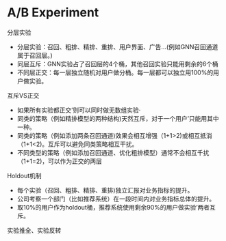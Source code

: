 # A/B Experiment

分层实验

- 分层实验：召回、粗排、精排、重排、用户界面、广告…(例如GNN召回通道属于召回层。)
- 同层互斥：GNN实验占了召回层的4个桶，其他召回实验只能用剩余的6个桶
- 不同层正交：每一层独立随机对用户做分桶。每一层都可以独立用100%的用户做实验。

互斥VS正交

- 如果所有实验都正交’则可以同时做无数组实验·
- 同类的策略（例如精排模型的两种结构)天然互斥，对于一个用户’只能用其中一种。
- 同类的策略（例如添加两条召回通道)效果会相互增强（1+1>2)或相互抵消（1+1<2)。互斥可以避免同类策略相互干扰。
- 不同类型的策略（例如添加召回通道、优化粗排模型）通常不会相互千扰（1+1=2)，可以作为正交的两层

Holdout机制

- 每个实验（召回、粗排、精排、重排)独立汇报对业务指标的提升。
- 公司考察一个部门（比如推荐系统）在一段时间内对业务指标总体的提升。
- 取10%的用户作为holdout桶，推荐系统使用剩余90%的用户做实验’两者互斥。

实验推全、实验反转